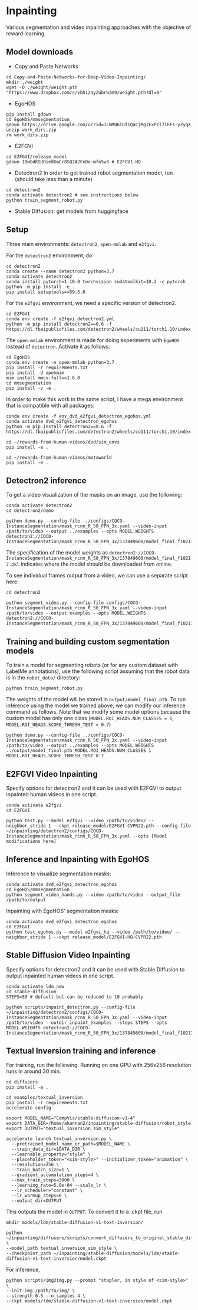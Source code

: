 # Inpainting

Various segmentation and video inpainting approaches with the objective of reward learning.

## Model downloads

- Copy and Paste Networks
```
cd Copy-and-Paste-Networks-for-Deep-Video-Inpainting/
mkdir ./weight
wget -O ./weight/weight.pth "https://www.dropbox.com/s/vbh12ay2ubrw3m9/weight.pth?dl=0"
```

- EgoHOS
```
pip install gdown
cd EgoHOS/mmsegmentation
gdown https://drive.google.com/uc?id=1LNMQ6TGf1QaCjMgTExPzl7lFFs-yZyqX
unzip work_dirs.zip
rm work_dirs.zip
```

- E2FGVI
```
cd E2FGVI/release_model
gdown 10wGdKSUOie0XmCr8SQ2A2FeDe-mfn5w3 # E2FGVI-HQ
```

- Detectron2
In order to get trained robot segmentation model, run (should take less than a minute)
```
cd detectron2
conda activate detectron2 # see instructions below
python train_segment_robot.py
```

- Stable Diffusion: get models from huggingface

## Setup

Three main environments: `detectron2`, `open-mmlab` and `e2fgvi`.

For the `detectron2` environment, do

```
cd detectron2
conda create --name detectron2 python=3.7
conda activate detectron2
conda install pytorch=1.10.0 torchvision cudatoolkit=10.2 -c pytorch
python -m pip install -e .
pip install setuptools==59.5.0
```

For the `e2fgvi` environment, we need a specific version of detectron2.
```
cd E2FGVI
conda env create -f e2fgvi_detectron2.yml 
python -m pip install detectron2==0.6 -f https://dl.fbaipublicfiles.com/detectron2/wheels/cu111/torch1.10/index.html
```

The `open-mmlab` environment is made for doing experiments with `EgoHOS` instead of `detectron`. Activate it as follows:
```
cd EgoHOS
conda env create -n open-mmlab python=3.7
pip install -r requirements.txt
pip install -U openmim
mim install mmcv-full==1.6.0
cd mmsegmentation
pip install -v -e .
```

In order to make this work in the same script, I have a mega environment that is compatible with all packages:
```
conda env create -f env_dvd_e2fgvi_detectron_egohos.yml
conda activate dvd_e2fgvi_detectron_egohos
python -m pip install detectron2==0.6 -f https://dl.fbaipublicfiles.com/detectron2/wheels/cu111/torch1.10/index.html

cd ~/rewards-from-human-videos/dvd/sim_envs
pip install -e .

cd ~/rewards-from-human-videos/metaworld
pip install -e .

```

## Detectron2 inference

To get a video visualization of the masks on an image, use the following:

```
conda activate detectron2
cd detectron2/demo

python demo.py --config-file ../configs/COCO-InstanceSegmentation/mask_rcnn_R_50_FPN_3x.yaml --video-input /path/to/video --output ../examples --opts MODEL.WEIGHTS detectron2://COCO-InstanceSegmentation/mask_rcnn_R_50_FPN_3x/137849600/model_final_f10217.pkl
```

The specification of the model weights as `detectron2://COCO-InstanceSegmentation/mask_rcnn_R_50_FPN_3x/137849600/model_final_f10217.pkl` indicates where the model should be downloaded from online.

To see individual frames output from a video, we can use a separate script here:

```
cd detectron2

python segment_video.py --config-file configs/COCO-InstanceSegmentation/mask_rcnn_R_50_FPN_3x.yaml --video-input /path/to/video --output examples --opts MODEL.WEIGHTS detectron2://COCO-InstanceSegmentation/mask_rcnn_R_50_FPN_3x/137849600/model_final_f10217.pkl
```

## Training and building custom segmentation models

To train a model for segmenting robots (or for any custom dataset with LabelMe annotations), use the following script assuming that the robot data is in the `robot_data/` directory:

```
python train_segment_robot.py
```

The weights of the model will be stored in `output/model_final.pth`. To run inference using the model we trained above, we can modify our inference command as follows. Note that we modify some model options because the custom model has only one class (`MODEL.ROI_HEADS.NUM_CLASSES = 1`, `MODEL.ROI_HEADS.SCORE_THRESH_TEST = 0.7`)

```
python demo.py --config-file ../configs/COCO-InstanceSegmentation/mask_rcnn_R_50_FPN_3x.yaml --video-input /path/to/video --output ../examples --opts MODEL.WEIGHTS ../output/model_final.pth MODEL.ROI_HEADS.NUM_CLASSES 1 MODEL.ROI_HEADS.SCORE_THRESH_TEST 0.7
```

## E2FGVI Video Inpainting

Specify options for detectron2 and it can be used with E2FGVI to output inpainted human videos in one script.

```
conda activate e2fgvi
cd E2FGVI

python test.py --model e2fgvi --video /path/to/video/ --neighbor_stride 1 --ckpt release_model/E2FGVI-CVPR22.pth --config-file ~/inpainting/detectron2/configs/COCO-InstanceSegmentation/mask_rcnn_R_50_FPN_3x.yaml --opts [Model modifications here]
```

## Inference and Inpainting with EgoHOS

Inference to visualize segmentation masks: 
```
conda activate dvd_e2fgvi_detectron_egohos
cd EgoHOS/mmsegmentation
python segment_video_hands.py --video /path/to/video --output_file /path/to/output
```

Inpainting with EgoHOS' segmentation masks:
```
conda activate dvd_e2fgvi_detectron_egohos
cd E2FGVI
python test_egohos.py --model e2fgvi_hq --video /path/to/video/ --neighbor_stride 1 --ckpt release_model/E2FGVI-HQ-CVPR22.pth
```

## Stable Diffusion Video Inpainting

Specify options for detectron2 and it can be used with Stable Diffusion to output inpainted human videos in one script.

```
conda activate ldm_new
cd stable-diffusion
STEPS=50 # default but can be reduced to 10 probably

python scripts/inpaint_detectron.py --config-file ~/inpainting/detectron2/configs/COCO-InstanceSegmentation/mask_rcnn_R_50_FPN_3x.yaml --video-input /path/to/video --outdir inpaint_examples --steps STEPS --opts MODEL.WEIGHTS detectron2://COCO-InstanceSegmentation/mask_rcnn_R_50_FPN_3x/137849600/model_final_f10217.pkl
```

## Textual Inversion training and inference

For training, run the following. Running on one GPU with 256x256 resolution runs in around 30 min.
```
cd diffusers
pip install -e .

cd examples/textual_inversion
pip install -r requirements.txt
accelerate config

export MODEL_NAME="CompVis/stable-diffusion-v1-4"
export DATA_DIR=/home/akannan2/inpainting/stable-diffusion/robot_style
export OUTPUT="textual_inversion_sim_style"

accelerate launch textual_inversion.py \
  --pretrained_model_name_or_path=$MODEL_NAME \
  --train_data_dir=$DATA_DIR \
  --learnable_property="style" \
  --placeholder_token="<sim-style>" --initializer_token="animation" \
  --resolution=256 \
  --train_batch_size=1 \
  --gradient_accumulation_steps=4 \
  --max_train_steps=3000 \
  --learning_rate=5.0e-04 --scale_lr \
  --lr_scheduler="constant" \
  --lr_warmup_steps=0 \
  --output_dir=OUTPUT
```

This outputs the model in `OUTPUT`. To convert it to a .ckpt file, run
```
mkdir models/ldm/stable-diffusion-v1-text-inversion/

python ~/inpainting/diffusers/scripts/convert_diffusers_to_original_stable_diffusion.py \
--model_path textual_inversion_sim_style \
--checkpoint_path ~/inpainting/stable-diffusion/models/ldm/stable-diffusion-v1-text-inversion/model.ckpt
```

For inference,
```
python scripts/img2img.py --prompt "stapler, in style of <sim-style>" \
--init-img /path/to/img/ \
--strength 0.5 --n_samples 4 \
--ckpt models/ldm/stable-diffusion-v1-text-inversion/model.ckpt
```

